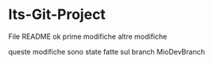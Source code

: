 # Its-Git-Project
File README
ok prime modifiche
altre modifiche 

queste modifiche sono state fatte sul branch MioDevBranch
